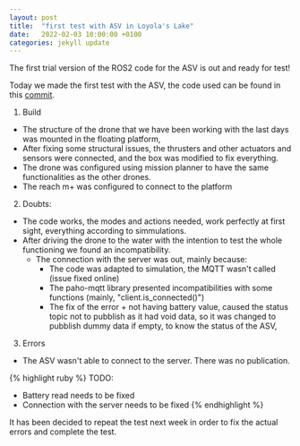 ```yaml
---
layout: post
title:  "first test with ASV in Loyola's Lake"
date:   2022-02-03 10:00:00 +0100
categories: jekyll update
---
```


The first trial version of the ROS2 code for the ASV is out and ready for test!

Today we made the first test with the ASV, the code used can be found in this [commit](https://github.com/AloePacci/ASV_Loyola_US/tree/25b19bb77697765ff9bcc20490e498cd0227b675).

1. Build
- The structure of the drone that we have been working with the last days was mounted in the floating platform,
- After fixing some structural issues, the thrusters and other actuators and sensors were connected, and the box was modified to fix everything.
- The drone was configured using mission planner to have the same functionalities as the other drones.
- The reach m+ was configured to connect to the platform

2. Doubts:
- The code works, the modes and actions needed, work perfectly at first sight, everything according to simmulations.
- After driving the drone to the water with the intention to test the whole functioning we found an incompatibility.
  - The connection with the server was out, mainly because:
    - The code was adapted to simulation, the MQTT wasn't called (issue fixed online)
    - The paho-mqtt library presented incompatibilities with some functions (mainly, "client.is_connected()")
    - The fix of the error + not having battery value, caused the status topic not to pubblish as it had void data, so it was changed to pubblish dummy data if empty, to know the status of the ASV,

3. Errors
- The ASV wasn't able to connect to the server. There was no publication.

{% highlight ruby %}
TODO:
- Battery read needs to be fixed
- Connection with the server needs to be fixed
{% endhighlight %}

It has been decided to repeat the test next week in order to fix the actual errors and complete the test.